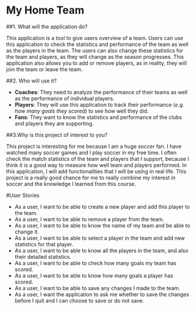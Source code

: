 # My Home Team 

##1. What will the application do?
   <p>This application is a tool to give users overview of a team. Users can use this application to check the 
statistics and performance of the team as well as the players in the team. The users can also change these statistics 
for the team and players, as they will change as the season progresses. This application also allows you to add or 
remove players, as in reality, they will join the team or leave the team.
   </p>

##2. Who will use it? 
- **Coaches**: They need to analyze the performance of their teams as well as the performance of individual players.
- **Players**: They will use this application to track their performance (*e.g. how many goals they scored*) to see how 
    well they did.
- **Fans**: They want to know the statistics and performance of the clubs and players they are supporting.

##3.Why is this project of interest to you?
 <p>This project is interesting for me because I am a huge soccer fan. I have watched many soccer games and I play 
soccer in my free time. I often check the match statistics of the team and players that I support, because I think it 
is a good way to measure how well team and players performed. In this application, I will add functionalities that I 
will be using in real life. This project is a really good chance for me to really combine my interest in soccer and the 
knowledge I learned from this course.</p>

#User Stories
- As a user, I want to be able to create a new player and add this player to the team.
- As a user, I want to be able to remove a player from the team.
- As a user, I want to be able to know the name of my team and be able to change it.
- As a user, I want to be able to select a player in the team and add new statistics for that player.
- As a user, I want to be able to know all the players in the team, and also their detailed statistics.
- As a user, I want to be able to check how many goals my team has scored.
- As a user, I want to be able to know how many goals a player has scored.
- As a user, I want to be able to save any changes I made to the team.
- As a user, I want the application to ask me whether to save the changes before I quit
  and I can choose to save or do not save.

   